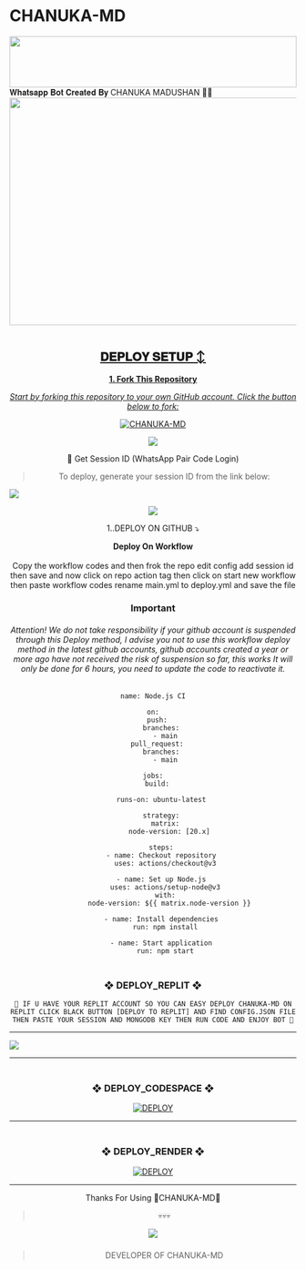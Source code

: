 # CHANUKA-MD
<img src="https://i.imgur.com/dBaSKWF.gif" height="90" width="100%">
𝐖𝐡𝐚𝐭𝐬𝐚𝐩𝐩 𝐁𝐨𝐭 𝐂𝐫𝐞𝐚𝐭𝐞𝐝 𝐁𝐲 CHANUKA MADUSHAN 🌝💚

<div class = "repo" align = "center">
 
<a href = "#">
<img src = "https://files.catbox.moe/umz8ez.jpg"  width="800" height="400">
</img>
 <p align="center">
  <a href="#"><img src="http://readme-typing-svg.herokuapp.com?color=ff00ab&center=true&vCenter=true&multiline=false&lines=CHANUKA-MD+MD+WHATSAPP+BOT+MD" alt="">
   
## 𝐃𝐄𝐏𝐋𝐎𝐘 𝐒𝐄𝐓𝐔𝐏 ↕️

**1. Fork This Repository**

*_Start by forking this repository to your own GitHub account. Click the button below to fork:_*

  <a href="https://github.com/CKchanux/CHANUKA-MD/fork"><img title="CHANUKA-MD" src="https://img.shields.io/badge/FORK-CHANUKA-MDh?color=darkblue&style=for-the-badge&logo=stackshare"></a>

<a><img src='https://i.imgur.com/LyHic3i.gif'/>

🔑 Get Session ID (WhatsApp Pair Code Login)

> To deploy, generate your session ID from the link below:
<p align="left">
  <a href="https://button-web-rose.vercel.app">
    <img src="https://img.shields.io/badge/%F0%9F%9A%80%20GET%20PAIR%20CODE%20WEB-ffcc00?style=for-the-badge"/>
  </a>
</p>


<a><img src='https://i.imgur.com/LyHic3i.gif'/>



   
   1..DEPLOY ON GITHUB ⤵️


</details>

<b><strong><summary align="center" style="color: Yello;">Deploy On Workflow</summary></strong></b>
<p style="text-align: center; font-size: 1.2em;">
 
<h8>Copy the workflow codes and then frok the repo edit config add session id then save and now click on repo action tag then click on start new workflow then paste workflow codes rename main.yml to deploy.yml and save the file</h8>
<h3 align-"center"> Important</h3>
<h6 align-"center">Attention! We do not take responsibility if your github account is suspended through this Deploy method, I advise you not to use this workflow deploy method in the latest github accounts, github accounts created a year or more ago have not received the risk of suspension so far, this works It will only be done for 6 hours, you need to update the code to reactivate it.</h6>

```
name: Node.js CI

on:
  push:
    branches:
      - main
  pull_request:
    branches:
      - main

jobs:
  build:

    runs-on: ubuntu-latest

    strategy:
      matrix:
        node-version: [20.x]

    steps:
    - name: Checkout repository
      uses: actions/checkout@v3

    - name: Set up Node.js
      uses: actions/setup-node@v3
      with:
        node-version: ${{ matrix.node-version }}

    - name: Install dependencies
      run: npm install

    - name: Start application
      run: npm start
```

### <br>    ❖ DEPLOY_REPLIT ❖

`🚀 IF U HAVE YOUR REPLIT ACCOUNT SO YOU CAN EASY DEPLOY CHANUKA-MD ON REPLIT CLICK BLACK BUTTON [DEPLOY TO REPLIT] AND FIND CONFIG.JSON FILE THEN PASTE YOUR SESSION AND MONGODB KEY THEN RUN CODE AND ENJOY BOT 🚀`

-------------

<p align="left"><a href="https://repl.it/github/mrfrank-ofc/SUBZERO-MD"> <img src='https://img.shields.io/badge/-REPLIT-orange?style=for-the-badge&logo=replit&logoColor=white'/></a>

--------------




### <br>   ❖ DEPLOY_CODESPACE ❖

<a href='https://github.com/codespaces/new' target="_blank"><img alt='DEPLOY' src='https://img.shields.io/badge/CODESPACE-h?color=navy&style=for-the-badge&logo=visualstudiocode'/></a></p>

--------

### <br>   ❖ DEPLOY_RENDER ❖

<a href='https://dashboard.render.com' target="_blank"><img alt='DEPLOY' src='https://img.shields.io/badge/RENDER-h?color=maroon&style=for-the-badge&logo=render'/></a></p>

-----------


Thanks For Using 🧮CHANUKA-MD🧮

> 💀💀💀

<a><img src='https://i.imgur.com/LyHic3i.gif'/>

###

> DEVELOPER OF CHANUKA-MD 
